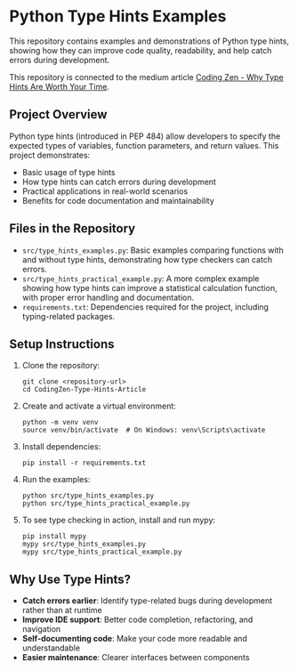 # Python Type Hints Examples

This repository contains examples and demonstrations of Python type hints, showing how they can improve code quality, readability, and help catch errors during development.

This repository is connected to the medium article [Coding Zen - Why Type Hints Are Worth Your Time](https://medium.com/@CodingZen/coding-zen-why-type-hints-are-worth-your-time-8c36b1144e83).

## Project Overview

Python type hints (introduced in PEP 484) allow developers to specify the expected types of variables, function parameters, and return values. This project demonstrates:

- Basic usage of type hints
- How type hints can catch errors during development
- Practical applications in real-world scenarios
- Benefits for code documentation and maintainability

## Files in the Repository

- `src/type_hints_examples.py`: Basic examples comparing functions with and without type hints, demonstrating how type checkers can catch errors.
- `src/type_hints_practical_example.py`: A more complex example showing how type hints can improve a statistical calculation function, with proper error handling and documentation.
- `requirements.txt`: Dependencies required for the project, including typing-related packages.

## Setup Instructions

1. Clone the repository:
   ```
   git clone <repository-url>
   cd CodingZen-Type-Hints-Article
   ```

2. Create and activate a virtual environment:
   ```
   python -m venv venv
   source venv/bin/activate  # On Windows: venv\Scripts\activate
   ```

3. Install dependencies:
   ```
   pip install -r requirements.txt
   ```

4. Run the examples:
   ```
   python src/type_hints_examples.py
   python src/type_hints_practical_example.py
   ```

5. To see type checking in action, install and run mypy:
   ```
   pip install mypy
   mypy src/type_hints_examples.py
   mypy src/type_hints_practical_example.py
   ```

## Why Use Type Hints?

- **Catch errors earlier**: Identify type-related bugs during development rather than at runtime
- **Improve IDE support**: Better code completion, refactoring, and navigation
- **Self-documenting code**: Make your code more readable and understandable
- **Easier maintenance**: Clearer interfaces between components